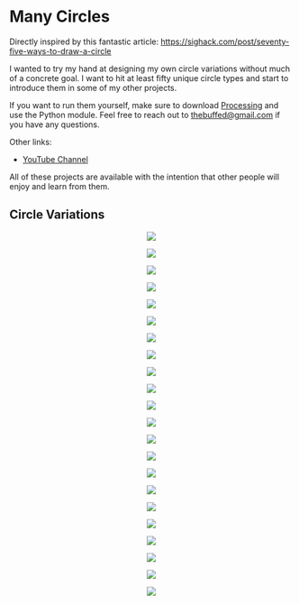 # Many Circles

Directly inspired by this fantastic article: https://sighack.com/post/seventy-five-ways-to-draw-a-circle

I wanted to try my hand at designing my own circle variations without much of a concrete goal. I want to hit at least fifty unique circle types and start to introduce them in some of my other projects.

If you want to run them yourself, make sure to download [Processing](https://www.processing.org) and use the Python module. Feel free to reach out to thebuffed@gmail.com if you have any questions.

Other links:
- [YouTube Channel](https://www.youtube.com/channel/UCUrmX3SvpPerq-KAfGBrgGQ)

All of these projects are available with the intention that other people will enjoy and learn from them. 

## Circle Variations

<p align="center"><img src="https://github.com/erdavids/Many-Circles/blob/master/Circles/circle_one.png"></p>
<p align="center"><img src="https://github.com/erdavids/Many-Circles/blob/master/Circles/circle_two.png"></p>
<p align="center"><img src="https://github.com/erdavids/Many-Circles/blob/master/Circles/circle_three.png"></p>
<p align="center"><img src="https://github.com/erdavids/Many-Circles/blob/master/Circles/circle_four.png?"></p>
<p align="center"><img src="https://github.com/erdavids/Many-Circles/blob/master/Circles/circle_five.png"></p>
<p align="center"><img src="https://github.com/erdavids/Many-Circles/blob/master/Circles/circle_six.png"></p>
<p align="center"><img src="https://github.com/erdavids/Many-Circles/blob/master/Circles/circle_seven.png"></p>
<p align="center"><img src="https://github.com/erdavids/Many-Circles/blob/master/Circles/circle_eight.png"></p>
<p align="center"><img src="https://github.com/erdavids/Many-Circles/blob/master/Circles/circle_nine.png"></p>
<p align="center"><img src="https://github.com/erdavids/Many-Circles/blob/master/Circles/circle_ten.png"></p>
<p align="center"><img src="https://github.com/erdavids/Many-Circles/blob/master/Circles/circle_eleven.png"></p>
<p align="center"><img src="https://github.com/erdavids/Many-Circles/blob/master/Circles/circle_twelve.png"></p>
<p align="center"><img src="https://github.com/erdavids/Many-Circles/blob/master/Circles/circle_thirteen.png"></p>
<p align="center"><img src="https://github.com/erdavids/Many-Circles/blob/master/Circles/circle_fourteen.png"></p>
<p align="center"><img src="https://github.com/erdavids/Many-Circles/blob/master/Circles/circle_fifteen.png"></p>
<p align="center"><img src="https://github.com/erdavids/Many-Circles/blob/master/Circles/circle_sixteen.png"></p>
<p align="center"><img src="https://github.com/erdavids/Many-Circles/blob/master/Circles/circle_seventeen.png"></p>
<p align="center"><img src="https://github.com/erdavids/Many-Circles/blob/master/Circles/circle_eighteen.png"></p>
<p align="center"><img src="https://github.com/erdavids/Many-Circles/blob/master/Circles/circle_nineteen.png"></p>
<p align="center"><img src="https://github.com/erdavids/Many-Circles/blob/master/Circles/circle_twenty.png"></p>
<p align="center"><img src="https://github.com/erdavids/Many-Circles/blob/master/Circles/circle_twenty-one.png"></p>
<p align="center"><img src="https://github.com/erdavids/Many-Circles/blob/master/Circles/circle_twenty-two.png"></p>

